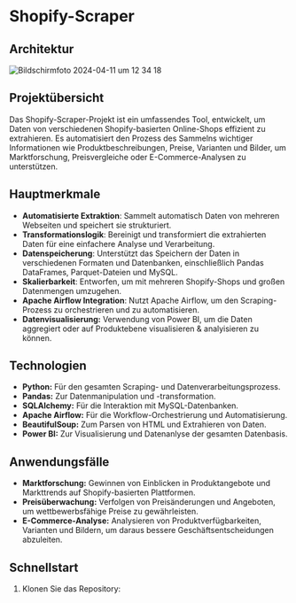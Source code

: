 # Shopify-Scraper
## Architektur
![Bildschirmfoto 2024-04-11 um 12 34 18](https://github.com/fpohl1s/Portfolio-Projekt-Web-Scraper/assets/113839258/83c49bc3-2f00-48f6-bec3-d56dd12cfb33)

## Projektübersicht
Das Shopify-Scraper-Projekt ist ein umfassendes Tool, entwickelt, um Daten von verschiedenen Shopify-basierten Online-Shops effizient zu extrahieren. Es automatisiert den Prozess des Sammelns wichtiger Informationen wie Produktbeschreibungen, Preise, Varianten und Bilder, um Marktforschung, Preisvergleiche oder E-Commerce-Analysen zu unterstützen.

## Hauptmerkmale
- **Automatisierte Extraktion**: Sammelt automatisch Daten von mehreren Webseiten und speichert sie strukturiert.
- **Transformationslogik**: Bereinigt und transformiert die extrahierten Daten für eine einfachere Analyse und Verarbeitung.
- **Datenspeicherung**: Unterstützt das Speichern der Daten in verschiedenen Formaten und Datenbanken, einschließlich Pandas DataFrames, Parquet-Dateien und MySQL.
- **Skalierbarkeit**: Entworfen, um mit mehreren Shopify-Shops und großen Datenmengen umzugehen.
- **Apache Airflow Integration**: Nutzt Apache Airflow, um den Scraping-Prozess zu orchestrieren und zu automatisieren.
- **Datenvisualisierung:** Verwendung von Power BI, um die Daten aggregiert oder auf Produktebene visualisieren & analyisieren zu können.

## Technologien
- **Python:** Für den gesamten Scraping- und Datenverarbeitungsprozess.
- **Pandas:** Zur Datenmanipulation und -transformation.
- **SQLAlchemy:** Für die Interaktion mit MySQL-Datenbanken.
- **Apache Airflow:** Für die Workflow-Orchestrierung und Automatisierung.
- **BeautifulSoup:** Zum Parsen von HTML und Extrahieren von Daten.
- **Power BI:** Zur Visualisierung und Datenanlyse der gesamten Datenbasis.

## Anwendungsfälle
- **Marktforschung:** Gewinnen von Einblicken in Produktangebote und Markttrends auf Shopify-basierten Plattformen.
- **Preisüberwachung:** Verfolgen von Preisänderungen und Angeboten, um wettbewerbsfähige Preise zu gewährleisten.
- **E-Commerce-Analyse:** Analysieren von Produktverfügbarkeiten, Varianten und Bildern, um daraus bessere Geschäftsentscheidungen abzuleiten.

## Schnellstart
1. Klonen Sie das Repository:

